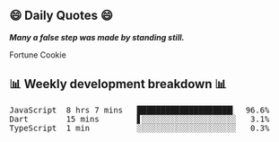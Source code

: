 ## 😄 Daily Quotes 😄

_**Many a false step was made by standing still.**_

Fortune Cookie



## 📊 Weekly development breakdown 📊

<pre>JavaScript  8 hrs 7 mins   ████████████████████▎  96.6%
Dart        15 mins        ▋░░░░░░░░░░░░░░░░░░░░   3.1%
TypeScript  1 min          ░░░░░░░░░░░░░░░░░░░░░   0.3%</pre>
